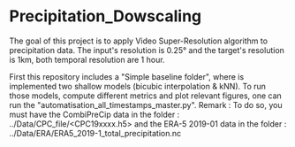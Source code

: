 # Precipitation_Dowscaling

The goal of this project is to apply Video Super-Resolution algorithm to precipitation data.
The input's resolution is 0.25° and the target's resolution is 1km, both temporal resolution are 1 hour.

First this repository includes a "Simple baseline folder", where is implemented two shallow models (bicubic interpolation & kNN). To run those models, compute different metrics and plot relevant figures, one can run the "automatisation_all_timestamps_master.py".
Remark : To do so, you must have the CombiPreCip data in the folder : ../Data/CPC_file/<CPC19xxxx.h5> and the ERA-5 2019-01 data in the folder : ../Data/ERA/ERA5_2019-1_total_precipitation.nc